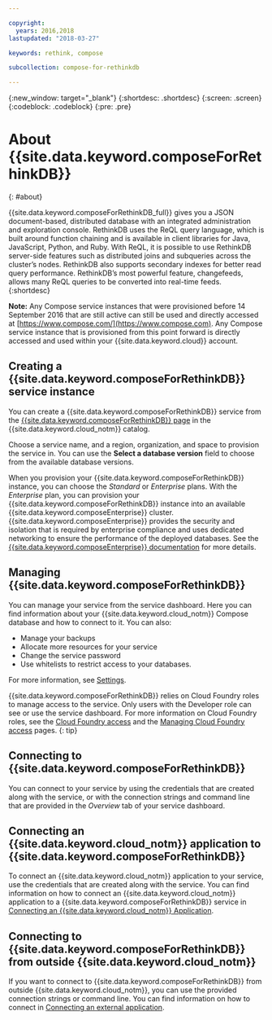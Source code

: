 ```yaml
---

copyright:
  years: 2016,2018
lastupdated: "2018-03-27"

keywords: rethink, compose

subcollection: compose-for-rethinkdb

---
```


{:new_window: target="_blank"}
{:shortdesc: .shortdesc}
{:screen: .screen}
{:codeblock: .codeblock}
{:pre: .pre}

# About {{site.data.keyword.composeForRethinkDB}}
{: #about}

{{site.data.keyword.composeForRethinkDB_full}} gives you a JSON document-based, distributed database with an integrated administration and exploration console. RethinkDB uses the ReQL query language, which is built around function chaining and is available in client libraries for Java, JavaScript, Python, and Ruby. With ReQL, it is possible to use RethinkDB server-side features such as distributed joins and subqueries across the cluster’s nodes. RethinkDB also supports secondary indexes for better read query performance. RethinkDB’s most powerful feature, changefeeds, allows many ReQL queries to be converted into real-time feeds.
{:shortdesc}

**Note:** Any Compose service instances that were provisioned before 14 September 2016 that are still active can still be used and directly accessed at [https://www.compose.com/](https://www.compose.com). Any Compose service instance that is provisioned from this point forward is directly accessed and used within your {{site.data.keyword.cloud}} account.

## Creating a {{site.data.keyword.composeForRethinkDB}} service instance

You can create a {{site.data.keyword.composeForRethinkDB}} service from the [{{site.data.keyword.composeForRethinkDB}} page](https://{DomainName}/catalog/compose-for-rethinkdb/) in the {{site.data.keyword.cloud_notm}} catalog.

Choose a service name, and a region, organization, and space to provision the service in. You can use the **Select a database version** field to choose from the available database versions.

When you provision your {{site.data.keyword.composeForRethinkDB}} instance, you can choose the *Standard* or *Enterprise* plans. With the *Enterprise* plan, you can provision your {{site.data.keyword.composeForRethinkDB}} instance into an available {{site.data.keyword.composeEnterprise}} cluster. {{site.data.keyword.composeEnterprise}} provides the security and isolation that is required by enterprise compliance and uses dedicated networking to ensure the performance of the deployed databases. See the [{{site.data.keyword.composeEnterprise}} documentation](/docs/ComposeEnterprise?topic=compose-enterprise-about) for more details.

## Managing {{site.data.keyword.composeForRethinkDB}}

You can manage your service from the service dashboard. Here you can find information about your {{site.data.keyword.cloud_notm}} Compose database and how to connect to it. You can also:
- Manage your backups
- Allocate more resources for your service
- Change the service password
- Use whitelists to restrict access to your databases. 

For more information, see [Settings](/docs/ComposeForRethinkDB?topic=compose-for-rethinkdb-dashboard-settings).

{{site.data.keyword.composeForRethinkDB}} relies on Cloud Foundry roles to manage access to the service. Only users with the Developer role can see or use the service dashboard. For more information on Cloud Foundry roles, see the [Cloud Foundry access](/docs/iam?topic=iam-cfaccess) and the [Managing Cloud Foundry access](/docs/iam?topic=iam-mngcf) pages.
{: tip}

## Connecting to {{site.data.keyword.composeForRethinkDB}}

You can connect to your service by using the credentials that are created along with the service, or with the connection strings and command line that are provided in the *Overview* tab of your service dashboard.

## Connecting an {{site.data.keyword.cloud_notm}} application to {{site.data.keyword.composeForRethinkDB}}

To connect an {{site.data.keyword.cloud_notm}} application to your service, use the credentials that are created along with the service. You can find information on how to connect an {{site.data.keyword.cloud_notm}} application to a {{site.data.keyword.composeForRethinkDB}} service in [Connecting an {{site.data.keyword.cloud_notm}} Application](/docs/ComposeForRethinkDB?topic=compose-for-rethinkdb-ibmcloud-cf-app).

## Connecting to {{site.data.keyword.composeForRethinkDB}} from outside {{site.data.keyword.cloud_notm}}

If you want to connect to {{site.data.keyword.composeForRethinkDB}} from outside {{site.data.keyword.cloud_notm}}, you can use the provided connection strings or command line. You can find information on how to connect in [Connecting an external application](/docs/ComposeForRethinkDB?topic=compose-for-rethinkdb-external-app).
